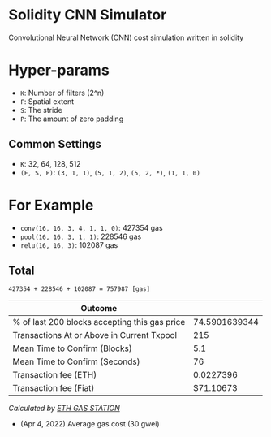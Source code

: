 # Solidity CNN Simulator

Convolutional Neural Network (CNN) cost simulation written in solidity

# Hyper-params

* `K`: Number of filters (2^n)
* `F`: Spatial extent
* `S`: The stride
* `P`: The amount of zero padding

## Common Settings

* `K`: 32, 64, 128, 512
* `(F, S, P)`: `(3, 1, 1)`, `(5, 1, 2)`, `(5, 2, *)`, `(1, 1, 0)`

# For Example

* `conv(16, 16, 3, 4, 1, 1, 0)`: 427354 gas
* `pool(16, 16, 3, 1, 1)`: 228546 gas
* `relu(16, 16, 3)`: 102087 gas

## Total

```
427354 + 228546 + 102087 = 757987 [gas]
```

| Outcome	| |
|---------|-|
| % of last 200 blocks accepting this gas price	| 74.5901639344| 
| Transactions At or Above in Current Txpool | 215 |
| Mean Time to Confirm (Blocks)	| 5.1 |
| Mean Time to Confirm (Seconds) | 76 |
| Transaction fee (ETH)	| 0.0227396 |
| Transaction fee (Fiat) | $71.10673 |

*Calculated by [ETH GAS STATION](https://legacy.ethgasstation.info/calculatorTxV.php)* 

* (Apr 4, 2022) Average gas cost (30 gwei)
